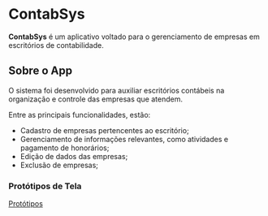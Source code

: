 # ContabSys

**ContabSys** é um aplicativo voltado para o gerenciamento de empresas em escritórios de contabilidade.

## Sobre o App

O sistema foi desenvolvido para auxiliar escritórios contábeis na organização e controle das empresas que atendem.  

Entre as principais funcionalidades, estão:

- Cadastro de empresas pertencentes ao escritório;
- Gerenciamento de informações relevantes, como atividades e pagamento de honorários;
- Edição de dados das empresas;
- Exclusão de empresas;

### Protótipos de Tela

[Protótipos](https://drive.google.com/drive/folders/1vS6ChynG0y9SkrdYIP2i3QR87g2rZOhX?usp=sharing)